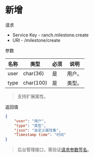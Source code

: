 # 新增

请求
- Service Key - ranch.milestone.create
- URI - /milestone/create

参数

|名称|类型|必须|说明|
|---|---|---|---|
|user|char(36)|是|用户。|
|type|char(100)|是|类型。|

> 支持扩展属性。

返回值
```json
{
    "user": "用户",
    "type": "类型",
    "json": "自定义属性集",
    "Timestamp time": "时间"
}
```

> 后台管理接口，需验证[请求参数签名](https://github.com/heisedebaise/tephra/blob/master/tephra-ctrl/doc/sign.md)。
